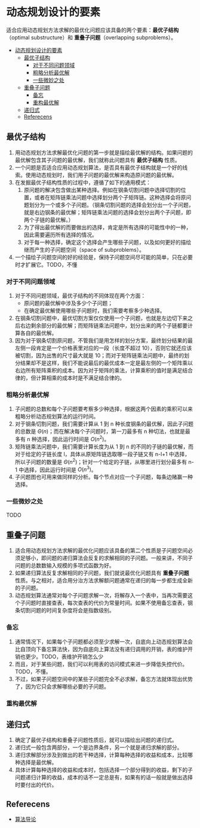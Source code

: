 # 动态规划设计的要素

适合应用动态规划方法求解的最优化问题应该具备的两个要素：**最优子结构**（optimal substructure）和 **重叠子问题**（overlapping subproblems）。


<!-- TOC -->

- [动态规划设计的要素](#动态规划设计的要素)
    - [最优子结构](#最优子结构)
        - [对于不同问题领域](#对于不同问题领域)
        - [粗略分析最优解](#粗略分析最优解)
        - [一些微妙之处](#一些微妙之处)
    - [重叠子问题](#重叠子问题)
        - [备忘](#备忘)
        - [重构最优解](#重构最优解)
    - [递归式](#递归式)
    - [Referecens](#referecens)

<!-- /TOC -->


## 最优子结构
1. 用动态规划方法求解最优化问题的第一步就是描绘最优解的结构。如果问题的最优解包含其子问题的最优解，我们就称此问题具有 **最优子结构** 性质。
2. 一个问题是否适合应用动态规划算法，是否具有最优子结构就是一个好的线索。使用动态规划时，我们用子问题的最优解来构造原问题的最优解。
3. 在发掘最优子结构性质的过程中，遵循了如下的通用模式：
    1. 原问题的解决包含做出某种选择。例如在钢条切割问题中选择切割的位置，或者在矩阵链乘法问题中选择划分两个子矩阵链。这种选择会将原问题划分为一个或多个子问题。（钢条切割问题的选择会划分出一个子问题，就是右边钢条的最优解；矩阵链乘法问题的选择会划分出两个子问题，即两个子链的最优解。）
    2. 为了得出最优解的而要做出的选择，肯定是所有选择的可能性中的一种，因此需要遍历所有选择的情况。
    3. 对于每一种选择，确定这个选择会产生哪些子问题，以及如何更好的描绘继而产生的子问题空间（space of subproblems）。
4. 一个描绘子问题空间的好的经验是，保持子问题空间尽可能的简单，只在必要时才扩展它。TODO，不懂

### 对于不同问题领域
1. 对于不同问题领域，最优子结构的不同体现在两个方面：
    * 原问题的最优解中涉及多少个子问题；
    * 在确定最优解使用哪些子问题时，我们需要考察多少种选择。
2. 在钢条切割问题中，最优切割方案仅仅使用一个子问题，也就是左边切下来之后右边剩余部分的最优解；而矩阵链乘法问题中，划分出来的两个子链都要计算各自的最优解。
3. 因为对于钢条切割原问题，不管我们是用怎样的划分方案，最终划分结果的最左侧一段肯定是一个价格表里对应的一段（长度不超过 10），否则它就还应该被切割，因为出售的尺寸最大就是 10；而对于矩阵链乘法问题中，最终的划分结果却不是这样，我们不能说最后的最优成本一定是最左侧的一个矩阵乘以右边所有矩阵乘积的成本。因为对于矩阵的乘法，计算乘积的值时是满足结合律的，但计算相乘的成本时是不满足结合律的。

### 粗略分析最优解
1. 子问题的总数和每个子问题要考察多少种选择，根据这两个因素的乘积可以来粗略分析动态规划算法的运行时间。
2. 对于钢条切割问题，我们需要计算从 1 到 n 种长度钢条的最优解，因此子问题的总数是 $Θ(n)$；而在解决每个子问题时，第一刀最多有 n 种切法，也就是最多有 n 种选择，因此运行时间是 $O(n^2)$。
3. 矩阵链乘法问题中，我们需要计算长度为从 1 到 n 的不同的子链的最优解，而对于给定的子链长度 l，具体从原矩阵链选取哪一段子链又有 n-l+1 中选择，所以子问题的数量是 $Θ(n^2)$；针对一个给定的子链，从哪里进行划分最多有 n-1 中选择，因此运行时间是 $O(n^3)$。
4. 子问题图也可用来做同样的分析。每个节点对应一个子问题，每条边赌赢一种选择。

### 一些微妙之处
TODO


## 重叠子问题
1. 适合用动态规划方法求解的最优化问题应该具备的第二个性质是子问题空间必须足够小，即问题的递归算法会反复的求解相同的子问题。一般来讲，不同子问题的总数数输入规模的多项式函数为好。
2. 如果递归算法反复求解相同的子问题，我们就说最优化问题具有 **重叠子问题** 性质。与之相对，适合用分治方法求解额问题通常在递归的每一步都生成全新的子问题。
3. 动态规划算法通常对每个子问题求解一次，将解存入一个表中，当再次需要这个子问题时直接查表，每次查表的代价为常量时间。如果不使用备忘查表，钢条切割问题的时间复杂度将会是指数级别。

### 备忘
1. 通常情况下，如果每个子问题都必须至少求解一次，自底向上动态规划算法会比自顶向下备忘算法快，因为自底向上算法没有递归调用的开销，表的维护开销也更少。TODO，表维护开销怎么少
2. 而且，对于某些问题，我们可以利用表的访问模式来进一步降低失控代价。TODO，不懂。
3. 不过，如果子问题空间中的某些子问题完全不必求解，备忘方法就体现出优势了，因为它只会求解哪些必要的子问题。


### 重构最优解


## 递归式
1. 确定了最优子结构和重叠子问题性质后，就可以描绘出问题的递归式。
2. 递归式一般包含两部分，一个是边界条件，另一个就是递归求解的部分。
3. 递归求解部分涉及到做出的若干种选择，计算每种选择的收益和成本，比较哪种选择是最优解。
4. 具体计算每种选择的收益和成本时，包括选择一个部分得到的收益，剩下的子问题递归计算的收益，成本的话不一定总是有，如果有的话一般就是做出选择时要付出的代价。


## Referecens
* [算法导论](https://book.douban.com/subject/20432061/)